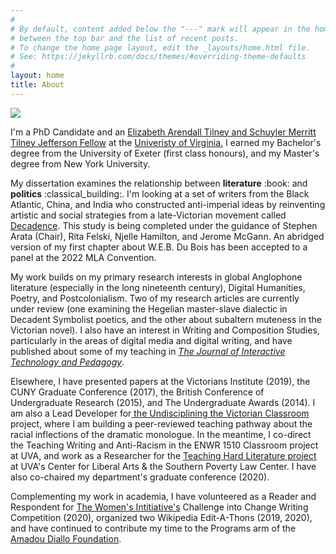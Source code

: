```yaml
---
#
# By default, content added below the "---" mark will appear in the home page
# between the top bar and the list of recent posts.
# To change the home page layout, edit the _layouts/home.html file.
# See: https://jekyllrb.com/docs/themes/#overriding-theme-defaults
#
layout: home
title: About
---
```

<img src="https://user-images.githubusercontent.com/45428531/107605912-86aab180-6c02-11eb-9bce-6c2d4e68b180.jpg">
<p>I'm a PhD Candidate and an <a href="https://www.jeffersonscholars.org/people/cherrie-kwok">Elizabeth Arendall Tilney and Schuyler Merritt Tilney Jefferson Fellow</a> at the <a href="https://www.virginia.edu/">Univeristy of Virginia.</a> I earned my Bachelor's degree from the University of Exeter (first class honours), and my Master's degree from New York University.</p>
<p>My dissertation examines the relationship between <b>literature</b> :book: and <b>politics</b> :classical_building:. I'm looking at a set of writers from the Black Atlantic, China, and India who constructed anti-imperial ideas by reinventing artistic and social strategies from a late-Victorian movement called <a href="https://www.bl.uk/romantics-and-victorians/articles/aestheticism-and-decadence">Decadence</a>. This study is being completed under the guidance of Stephen Arata (Chair), Rita Felski, Njelle Hamilton, and Jerome McGann. An abridged version of my first chapter about W.E.B. Du Bois has been accepted to a panel at the 2022 MLA Convention.
<p>My work builds on my primary research interests in global Anglophone literature (especially in the long nineteenth century), Digital Humanities, Poetry, and Postcolonialism. Two of my research articles are currently under review (one examining the Hegelian master-slave dialectic in Decadent Symbolist poetics, and the other about subaltern muteness in the Victorian novel). I also have an interest in Writing and Composition Studies, particularly in the areas of digital media and digital writing, and have published about some of my teaching in <a href="https://jitp.commons.gc.cuny.edu/using-wikipedia-in-the-composition-classroom-and-beyond-encyclopedic-neutrality-social-inequality-and-failure-as-subversion/"><i>The Journal of Interactive Technology and Pedagogy</i></a>.
<p>Elsewhere, I have presented papers at the Victorians Institute (2019), the CUNY Graduate Conference (2017), the British Conference of Undergraduate Research (2015), and The Undergraduate Awards (2014). I am also a Lead Developer for<a href="https://undiscipliningvc.org/index.html"> the Undisciplining the Victorian Classroom</a> project, where I am building a peer-reviewed teaching pathway about the racial inflections of the dramatic monologue. In the meantime, I co-direct the Teaching Writing and Anti-Racism in the ENWR 1510 Classroom project at UVA, and work as a Researcher for the <a href="https://news.virginia.edu/content/uva-professors-and-local-teachers-take-teaching-hard-literature-project">Teaching Hard Literature project </a> at UVA's Center for Liberal Arts & the Southern Poverty Law Center. I have also co-chaired my department's graduate conference (2020).  
<p>Complementing my work in academia, I have volunteered as a Reader and Respondent for <a href="https://thewomensinitiative.org/">The Women's Intitiative's</a> Challenge into Change Writing Competition (2020), organized two Wikipedia Edit-A-Thons (2019, 2020), and have continued to contribute my time to the Programs arm of the <a href="https://www.amadoudiallo.org/"> Amadou Diallo Foundation</a>.</p> 


